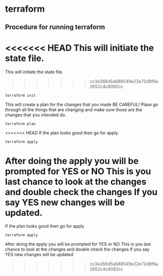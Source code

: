 # terraform
## Procedure for running terraform

<<<<<<< HEAD
This will initiate the state file.
=======
This will initiate the state file. 
>>>>>>> cc3e266d5a688549e22e72d8f6a2652c4c8082cc

```terraform init```

This will create a plan for the changes that you made BE CAREFUL! Plase go through all the things that are changing and make sure those are the changes that you intended do.

```terraform plan```

<<<<<<< HEAD
If the plan looks good then go for apply.

```terraform apply```

After doing the apply you will be prompted for YES or NO This is you last chance to look at the changes and double check the changes If you say YES new changes will be updated.
=======
If the plan looks good then go for apply

```terraform apply```

After doing the apply you will be prompted for YES or NO This is you last chance to look at the changes and double check the changes If you say YES new changes will be updated
>>>>>>> cc3e266d5a688549e22e72d8f6a2652c4c8082cc
